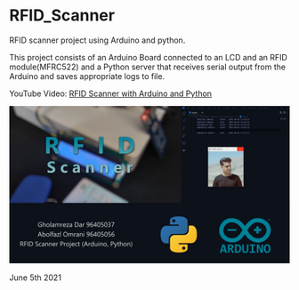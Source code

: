 # RFID_Scanner
RFID scanner project using Arduino and python.

This project consists of an Arduino Board connected to an LCD and an RFID module(MFRC522) and a Python server that receives serial output from the Arduino and saves appropriate logs to file.

YouTube Video: [RFID Scanner with Arduino and Python](http://www.youtube.com/watch?v=zUa4zw7oUsI)

[![IRFID Scanner with Arduino and Python](https://github.com/Gholamrezadar/RFID_Scanner/raw/main/thumbnail.jpg)](http://www.youtube.com/watch?v=zUa4zw7oUsI "RFID Scanner with Arduino and Python")


June 5th 2021
